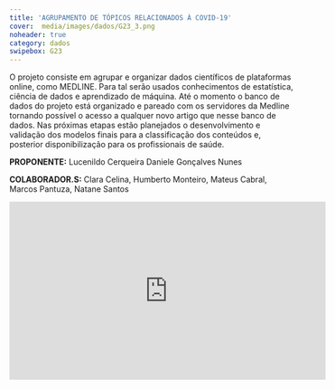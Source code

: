 ```yaml
---
title: 'AGRUPAMENTO DE TÓPICOS RELACIONADOS À COVID-19'
cover:  media/images/dados/G23_3.png
noheader: true
category: dados
swipebox: G23
---
```

  
O projeto consiste em agrupar e organizar dados científicos de plataformas online, como MEDLINE. Para tal serão usados conhecimentos de estatística, ciência de dados e aprendizado de máquina. Até o momento o banco de dados do projeto está organizado e pareado com os servidores da Medline tornando possível o acesso a qualquer novo artigo que nesse banco de dados. Nas próximas etapas estão planejados o desenvolvimento e validação dos modelos finais para a classificação dos conteúdos e, posterior disponibilização para os profissionais de saúde.
  
**PROPONENTE:**
Lucenildo Cerqueira
Daniele Gonçalves Nunes
  
**COLABORADOR.S:** 
Clara Celina, Humberto Monteiro, Mateus Cabral, Marcos Pantuza, Natane Santos

<div class="video-wrapper video-wrapper-16x9">
<iframe width="560" height="315" src="https://www.youtube.com/embed/MzQD6ci6vRM" frameborder="0" allow="accelerometer; autoplay; encrypted-media; gyroscope; picture-in-picture" allowfullscreen></iframe>
</div>
